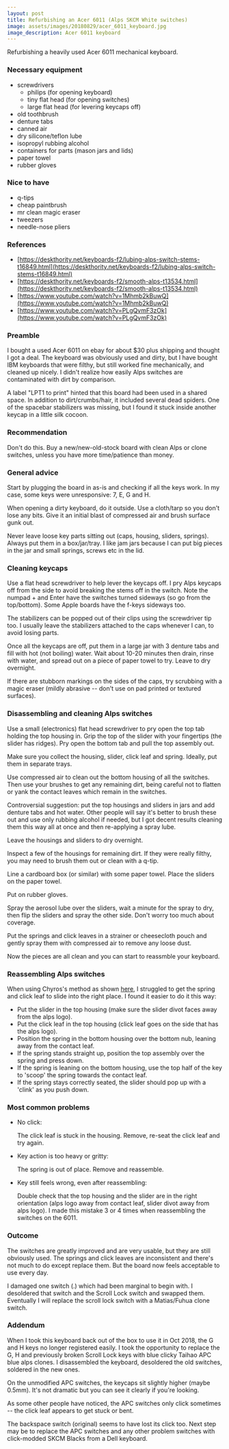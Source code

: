 ```yaml
---
layout: post
title: Refurbishing an Acer 6011 (Alps SKCM White switches)
image: assets/images/20180829/acer_6011_keyboard.jpg
image_description: Acer 6011 keyboard
---
```


Refurbishing a heavily used Acer 6011 mechanical keyboard.

### Necessary equipment

- screwdrivers
  - philips (for opening keyboard)
  - tiny flat head (for opening switches)
  - large flat head (for levering keycaps off)
- old toothbrush
- denture tabs
- canned air
- dry silicone/teflon lube
- isopropyl rubbing alcohol
- containers for parts (mason jars and lids)
- paper towel
- rubber gloves


### Nice to have

- q-tips
- cheap paintbrush
- mr clean magic eraser
- tweezers
- needle-nose pliers


### References
- [https://deskthority.net/keyboards-f2/lubing-alps-switch-stems-t16849.html](https://deskthority.net/keyboards-f2/lubing-alps-switch-stems-t16849.html)
- [https://deskthority.net/keyboards-f2/smooth-alps-t13534.html](https://deskthority.net/keyboards-f2/smooth-alps-t13534.html)
- [https://www.youtube.com/watch?v=1Mhmb2kBuwQ](https://www.youtube.com/watch?v=1Mhmb2kBuwQ)
- [https://www.youtube.com/watch?v=PLgQvmF3zOk](https://www.youtube.com/watch?v=PLgQvmF3zOk)


### Preamble

I bought a used Acer 6011 on ebay for about $30 plus shipping and thought I got a deal. The keyboard was obviously used and dirty, but I have bought IBM keyboards that were filthy, but still worked fine mechanically, and cleaned up nicely. I didn't realize how easily Alps switches are contaminated with dirt by comparison.

A label "LPT1 to print" hinted that this board had been used in a shared space. In addition to dirt/crumbs/hair, it included several dead spiders. One of the spacebar stabilizers was missing, but I found it stuck inside another keycap in a little silk cocoon.


### Recommendation

Don't do this. Buy a new/new-old-stock board with clean Alps or clone switches, unless you have more time/patience than money.


### General advice

Start by plugging the board in as-is and checking if all the keys work. In my case, some keys were unresponsive: 7, E, G and H.

When opening a dirty keyboard, do it outside. Use a cloth/tarp so you don't lose any bits. Give it an initial blast of compressed air and brush surface gunk out.

Never leave loose key parts sitting out (caps, housing, sliders, springs). Always put them in a box/jar/tray. I like jam jars because I can put big pieces in the jar and small springs, screws etc in the lid.


### Cleaning keycaps

Use a flat head screwdriver to help lever the keycaps off. I pry Alps keycaps off from the side to avoid breaking the stems off in the switch. Note the numpad + and Enter have the switches turned sideways (so go from the top/bottom). Some Apple boards have the f-keys sideways too.

The stabilizers can be popped out of their clips using the screwdriver tip too. I usually leave the stabilizers attached to the caps whenever I can, to avoid losing parts.

Once all the keycaps are off, put them in a large jar with 3 denture tabs and fill with hot (not boiling) water. Wait about 10-20 minutes then drain, rinse with water, and spread out on a piece of paper towel to try. Leave to dry overnight.

If there are stubborn markings on the sides of the caps, try scrubbing with a magic eraser (mildly abrasive -- don't use on pad printed or textured surfaces).


### Disassembling and cleaning Alps switches

Use a small (electronics) flat head screwdriver to pry open the top tab holding the top housing in. Grip the top of the slider with your fingertips (the slider has ridges). Pry open the bottom tab and pull the top assembly out.

Make sure you collect the housing, slider, click leaf and spring. Ideally, put them in separate trays.

Use compressed air to clean out the bottom housing of all the switches. Then use your brushes to get any remaining dirt, being careful not to flatten or yank the contact leaves which remain in the switches. 

Controversial suggestion: put the top housings and sliders in jars and add denture tabs and hot water. Other people will say it's better to brush these out and use only rubbing alcohol if needed, but I got decent results cleaning them this way all at once and then re-applying a spray lube.

Leave the housings and sliders to dry overnight.

Inspect a few of the housings for remaining dirt. If they were really filthy, you may need to brush them out or clean with a q-tip.

Line a cardboard box (or similar) with some paper towel. Place the sliders on the paper towel.

Put on rubber gloves.

Spray the aerosol lube over the sliders, wait a minute for the spray to dry, then flip the sliders and spray the other side. Don't worry too much about coverage. 

Put the springs and click leaves in a strainer or cheesecloth pouch and gently spray them with compressed air to remove any loose dust. 

Now the pieces are all clean and you can start to reassmble your keyboard.


### Reassembling Alps switches

When using Chyros's method as shown [here](https://www.youtube.com/watch?v=1Mhmb2kBuwQ&t=8m10s), I struggled to get the spring and click leaf to slide into the right place. I found it easier to do it this way:

- Put the slider in the top housing (make sure the slider divot faces away from the alps logo).
- Put the click leaf in the top housing (click leaf goes on the side that has the alps logo).
- Position the spring in the bottom housing over the bottom nub, leaning away from the contact leaf.
- If the spring stands straight up, position the top assembly over the spring and press down.
- If the spring is leaning on the bottom housing, use the top half of the key to 'scoop' the spring towards the contact leaf.
- If the spring stays correctly seated, the slider should pop up with a 'clink' as you push down.


### Most common problems

- No click:

  The click leaf is stuck in the housing. Remove, re-seat the click leaf and try again. 

- Key action is too heavy or gritty:

  The spring is out of place. Remove and reassemble.

- Key still feels wrong, even after reassembling:

  Double check that the top housing and the slider are in the right orientation (alps logo away from contact leaf, slider divot away from alps logo). I made this mistake 3 or 4 times when reassembling the switches on the 6011.

### Outcome

The switches are greatly improved and are very usable, but they are still obviously used. The springs and click leaves are inconsistent and there's not much to do except replace them. But the board now feels acceptable to use every day. 

I damaged one switch (.) which had been marginal to begin with. I desoldered that switch and the Scroll Lock switch and swapped them. Eventually I will replace the scroll lock switch with a Matias/Fuhua clone switch.

### Addendum

When I took this keyboard back out of the box to use it in Oct 2018, the G and H keys no longer registered easily. I took the opportunity to replace the G, H and previously broken Scroll Lock keys with blue clicky Taihao APC blue alps clones. I disassembled the keyboard, desoldered the old switches, soldered in the new ones.

On the unmodified APC switches, the keycaps sit slightly higher (maybe 0.5mm). It's not dramatic but you can see it clearly if you're looking.

As some other people have noticed, the APC switches only click sometimes -- the click leaf appears to get stuck or bent. 

The backspace switch (original) seems to have lost its click too. Next step may be to replace the APC switches and any other problem switches with click-modded SKCM Blacks from a Dell keyboard.
